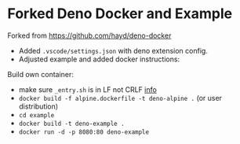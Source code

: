 # Forked Deno Docker and Example

Forked from <https://github.com/hayd/deno-docker>

- Added `.vscode/settings.json` with deno extension config.
- Adjusted example and added docker instructions:

Build own container:

- make sure `_entry.sh` is in LF not CRLF [info](https://stackoverflow.com/questions/51508150/standard-init-linux-go190-exec-user-process-caused-no-such-file-or-directory)
- `docker build -f alpine.dockerfile -t deno-alpine .` (or user distribution)
- `cd example`
- `docker build -t deno-example .`
- `docker run -d -p 8080:80 deno-example`
